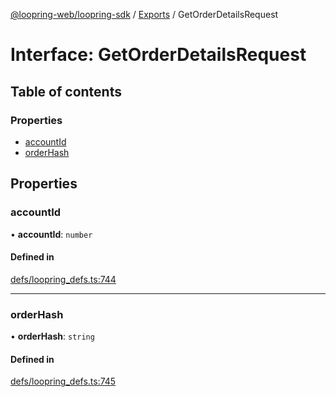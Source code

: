 [@loopring-web/loopring-sdk](../README.md) / [Exports](../modules.md) / GetOrderDetailsRequest

# Interface: GetOrderDetailsRequest

## Table of contents

### Properties

- [accountId](GetOrderDetailsRequest.md#accountid)
- [orderHash](GetOrderDetailsRequest.md#orderhash)

## Properties

### accountId

• **accountId**: `number`

#### Defined in

[defs/loopring_defs.ts:744](https://github.com/Loopring/loopring_sdk/blob/532648f/src/defs/loopring_defs.ts#L744)

___

### orderHash

• **orderHash**: `string`

#### Defined in

[defs/loopring_defs.ts:745](https://github.com/Loopring/loopring_sdk/blob/532648f/src/defs/loopring_defs.ts#L745)

